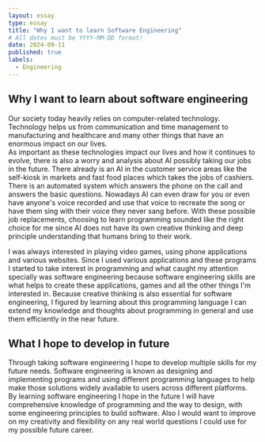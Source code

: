 ```yaml
---
layout: essay
type: essay
title: "Why I want to learn Software Engineering"
# All dates must be YYYY-MM-DD format!
date: 2024-09-11
published: true
labels:
  - Engineering
---
```

## Why I want to learn about software engineering

Our society today heavily relies on computer-related technology.  Technology helps us from communication and time management to manufacturing and healthcare and many other things that have an enormous impact on our lives.  
As important as these technologies impact our lives and how it continues to evolve, there is also a worry and analysis about AI possibly taking our jobs in the future. There already is an AI in the customer service areas like the self-kiosk in markets and fast food places which takes the jobs of cashiers.  
There is an automated system which answers the phone on the call and answers the basic questions.  Nowadays AI can even draw for you or even have anyone's voice recorded and use that voice to recreate the song or have them sing with their voice they never sang before.  With these possible job replacements, choosing to learn programming sounded like the right choice for me since AI does not have its own creative thinking and deep principle understanding that humans bring to their work.   


I was always interested in playing video games, using phone applications and various websites.  Since I used various applications and these programs I started to take interest in programming and what caught my attention specially was software engineering because software engineering skills are what helps to create these applications, games and all the other things I'm interested in.  Because creative thinking is also essential for software engineering, I figured by learning about this programming language I can extend my knowledge and thoughts about programming in general and use them efficiently in the near future.


## What I hope to develop in future

Through taking software engineering I hope to develop multiple skills for my future needs.  Software engineering is known as designing and implementing programs and using different programming languages to help make those solutions widely available to users across different platforms.  By learning software engineering I hope in the future I will have comprehensive knowledge of programming and the way to design, with some engineering principles to build software.  Also I would want to improve on my creativity and flexibility on any real world questions I could use for my possible future career. 

